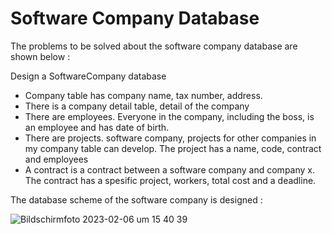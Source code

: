 # Software Company Database

The problems to be solved about the software company database are shown below : 

Design a SoftwareCompany database
 - Company table has company name, tax number, address.
 - There is a company detail table, detail of the company
 - There are employees. Everyone in the company, including the boss, is an employee and has date of birth.
 - There are projects. software company, projects for other companies in my company table
  can develop. The project has a name, code, contract and employees
 - A contract is a contract between a software company and company x. 
    The contract has a spesific project, workers, total cost and a deadline.

The database scheme of the software company is designed : 

![Bildschirmfoto 2023-02-06 um 15 40 39](https://user-images.githubusercontent.com/120198895/216973957-9d3b838b-34d1-4300-bf77-5ea7ce85c0ca.png)
